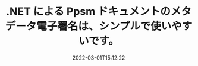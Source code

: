 ---
############################# Static ############################
layout: "auto-gen-signature"
date: 2022-03-01T15:12:22
draft: false
operation: Sign
signaturetype: Metadata
fileformat: Ppsm
productName: .NET
lang: ja
productCode: net
otherformats: pdf doc docx docm dot dotm dotx odt ott rtf xls xlsx xlsm xlsb csv ods ots xltx xltm ppt pptx pps ppsx odp otp potx potm pptm ppsm png jpg bmp gif tiff svg webp wmf
breadcrumb: Put Metadata signature on Ppsm for C#

############################# Head ############################
head_title: "C# を介してメタデータの電子署名を Ppsm ドキュメントに追加します"
head_description: "数行の C# コードを使用して、メタデータを Ppsm ドキュメント内の非表示の電子署名として使用します。 GroupDocs Document Signature API を使用して、ビジネス ドキュメントやファイルにメタデータ情報を電子署名します。"

############################# Header ############################
title: ".NET による Ppsm ドキュメントのメタデータ電子署名は、シンプルで使いやすいです。"
description: "非表示のメタデータ エントリを使用して、Ppsm ドキュメントと契約書に電子署名します。 PDF、MS Word ドキュメント、MS Excel ワークブック、MS PowerPoint プレゼンテーション、およびさまざまな画像形式のメタデータを、問題なく追加のコーディングなしで生成します。"
bg_image: "https://cms.admin.containerize.com/templates/aspose/App_Themes/V3/images/bg/header1.png"
bg_overlay: false
button:
    enable: true

############################# SubMenu ############################
submenu:
    enable: true

    left:
        img_alt: "GroupDocs.Signature for .NET"
        image: "https://cms.admin.containerize.com/templates/groupdocs/images/product-logos/90x90-noborder/groupdocs-signature-net.png"
        product: "GroupDocs.Signature"
        platform: ".NET"



############################# About ############################
about:
    enable: true
    title: "GroupDocs.Signature for .NET メタデータ署名 API について"
    content: |
        [GroupDocs.Signature for .NET](https://products.groupdocs.com/signature/net/) は、デジタル ドキュメントの電子署名用の一般的な API です。テキスト、画像、デジタル証明書、バーコード、QR コード、スタンプ、メタデータなどの署名を利用できます。署名は、PDF、MS Word ドキュメント、MS Excel ワークブック、MS PowerPoint プレゼンテーション、Adobe Photoshop ファイル、およびさまざまな画像形式に配置できます。顧客は文書に署名し、それらの文書に付けられた電子署名を更新、検索、検証、削除、またはプレビューできます。さらに、署名をカスタマイズするための多くの機能が提供されます。
    

############################# Steps ############################
steps:
    enable: true
    title_left: "C# で Metadata を使用して Ppsm に署名する手順"
    content_left: |
        [GroupDocs.Signature for .NET](https://products.groupdocs.com/signature/net/) は、Ppsm ドキュメントに Metadata 署名ですばやく簡単に署名する機能を提供します。
        
        * パスまたはメモリ ストリームとして署名することになっている Ppsm ファイルを提供する署名クラスのインスタンスを作成します
        * SignOptions クラスをインスタンス化し、要求されたすべてのデータを設定します。
        * 出力 Ppsm ファイルまたはメモリ ストリームを渡す Signature.Sign() メソッドを呼び出します。

    title_right: " システム要求"
    content_right: |
        GroupDocs.Signature for .NET は、すべての主要なプラットフォームとオペレーティング システムでサポートされています。以下のコードを実行する前に、システムに次の前提条件がインストールされていることを確認してください。

        * オペレーティング システム: Microsoft Windows、Linux、MacOS
        * 開発環境: Microsoft Visual Studio, Xamarin, MonoDevelop
        * Frameworks: .NET Framework, .NET Standard, .NET Core, Mono
        * [Nuget](https://www.nuget.org/packages/groupdocs.signature) から最新の GroupDocs.Signature for .NET を取得します
         
    code: |
        ```csharp    
        
        // Set up input Ppsm file
        string filePath = "input.ppsm";
        // Set up output file
        string outputFilePath = "output.ppsm";

        // Instantiate Signature for input file
        using (var signature = new GroupDocs.Signature.Signature(filePath))
        {
                // instantiate metadata signing options
                var options = new MetadataSignOptions();

                // setup Author property
                PresentationMetadataSignature mdSign_Author = new PresentationMetadataSignature("Author", "Mr.Scherlock Holmes");// String value
                options.Signatures.Add(mdSign_Author);
                // setup document data
                PresentationMetadataSignature mdSign_DocData = new PresentationMetadataSignature("CreatedOn", DateTime.Now);// Datetime value
                options.Signatures.Add(mdSign_DocData);
                // setup document id
                PresentationMetadataSignature mdSign_DocId = new PresentationMetadataSignature("DocumentId", 123456);// Integer value
                options.Signatures.Add(mdSign_DocId);
                
                // sign Ppsm document
                SignResult result = signature.Sign(outputFilePath, options);
        }

        ```

############################# Demos ############################
demos:
    enable: true
    title: "Metadata ライブ デモで Ppsm ドキュメントに署名"
    content: |
       [GroupDocs.Signature App](https://products.groupdocs.app/signature/family) Web サイトにアクセスして、さまざまな署名で Ppsm ファイルに今すぐ署名してください。無料のオンラインデモがあなたを待っています。          

############################# More Formats ############################
more_formats:
    enable: true
    title: "C# でサポートされているその他の Metadata 署名"
    content: |
        "Ppsm に他の署名タイプで署名することもできます。以下のリストをご覧ください。"
    format: 
       
       
back_to_top:
    enable: true
---